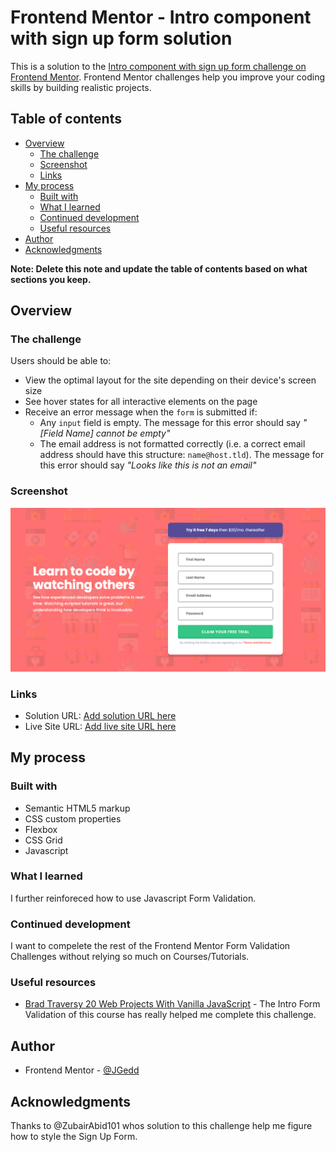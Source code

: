 # Frontend Mentor - Intro component with sign up form solution

This is a solution to the [Intro component with sign up form challenge on Frontend Mentor](https://www.frontendmentor.io/challenges/intro-component-with-signup-form-5cf91bd49edda32581d28fd1). Frontend Mentor challenges help you improve your coding skills by building realistic projects.

## Table of contents

- [Overview](#overview)
  - [The challenge](#the-challenge)
  - [Screenshot](#screenshot)
  - [Links](#links)
- [My process](#my-process)
  - [Built with](#built-with)
  - [What I learned](#what-i-learned)
  - [Continued development](#continued-development)
  - [Useful resources](#useful-resources)
- [Author](#author)
- [Acknowledgments](#acknowledgments)

**Note: Delete this note and update the table of contents based on what sections you keep.**

## Overview

### The challenge

Users should be able to:

- View the optimal layout for the site depending on their device's screen size
- See hover states for all interactive elements on the page
- Receive an error message when the `form` is submitted if:
  - Any `input` field is empty. The message for this error should say _"[Field Name] cannot be empty"_
  - The email address is not formatted correctly (i.e. a correct email address should have this structure: `name@host.tld`). The message for this error should say _"Looks like this is not an email"_

### Screenshot

![Desktop Screenshot](./screenshots/desktop-screenshot.png)

### Links

- Solution URL: [Add solution URL here](https://www.frontendmentor.io/solutions/intro-component-with-signup-form-P3ZQmMzZNF)
- Live Site URL: [Add live site URL here](https://jocular-belekoy-fcdaa9.netlify.app/)

## My process

### Built with

- Semantic HTML5 markup
- CSS custom properties
- Flexbox
- CSS Grid
- Javascript

### What I learned

I further reinforeced how to use Javascript Form Validation.

### Continued development

I want to compelete the rest of the Frontend Mentor Form Validation Challenges without relying so much on Courses/Tutorials.

### Useful resources

- [Brad Traversy 20 Web Projects With Vanilla JavaScript](https://www.udemy.com/course/web-projects-with-vanilla-javascript/) - The Intro Form Validation of this course has really helped me complete this challenge.

## Author

- Frontend Mentor - [@JGedd](https://www.frontendmentor.io/profile/JGedd)

## Acknowledgments

Thanks to @ZubairAbid101 whos solution to this challenge help me figure how to style the Sign Up Form.
